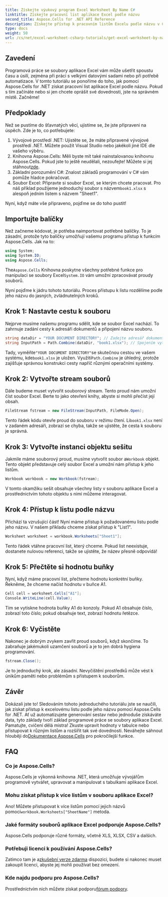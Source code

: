 ```yaml
---
title: Získejte výukový program Excel Worksheet By Name C#
linktitle: Získejte pracovní list aplikace Excel podle názvu
second_title: Aspose.Cells for .NET API Reference
description: Získejte přístup k pracovním listům Excelu podle názvu v C# s podrobnými pokyny pomocí Aspose.Cells pro .NET pro lepší efektivitu kódu.
type: docs
weight: 50
url: /cs/net/excel-worksheet-csharp-tutorials/get-excel-worksheet-by-name-csharp-tutorial/
---
```

## Zavedení

Programová práce se soubory aplikace Excel vám může ušetřit spoustu času a úsilí, zejména při práci s velkými datovými sadami nebo při potřebě automatizace. V tomto tutoriálu se ponoříme do toho, jak pomocí Aspose.Cells for .NET získat pracovní list aplikace Excel podle názvu. Pokud s tím začínáte nebo si jen chcete oprášit své dovednosti, jste na správném místě. Začněme!

## Předpoklady

Než se pustíme do šťavnatých věcí, ujistíme se, že jste připraveni na úspěch. Zde je to, co potřebujete:

1. Vývojové prostředí .NET: Ujistěte se, že máte připravené vývojové prostředí .NET. Můžete použít Visual Studio nebo jakékoli jiné IDE dle vašeho výběru.
2.  Knihovna Aspose.Cells: Měli byste mít také nainstalovanou knihovnu Aspose.Cells. Pokud jste to ještě neudělali, nezoufejte! Můžete si jej stáhnout[zde](https://releases.aspose.com/cells/net/).
3. Základní porozumění C#: Znalost základů programování v C# vám pomůže hladce pokračovat.
4. Soubor Excel: Připravte si soubor Excel, se kterým chcete pracovat. Pro náš příklad použijeme jednoduchý soubor s názvem`book1.xlsx` s alespoň jedním listem s názvem "Sheet1".

Nyní, když máte vše připraveno, pojďme se do toho pustit!

## Importujte balíčky

Než začneme kódovat, je potřeba naimportovat potřebné balíčky. To je zásadní, protože tyto balíčky umožňují vašemu programu přístup k funkcím Aspose.Cells. Jak na to:

```csharp
using System;
using System.IO;
using Aspose.Cells;
```

 The`Aspose.Cells` Knihovna poskytne všechny potřebné funkce pro manipulaci se soubory Excel`System.IO` vám umožní zpracovávat proudy souborů.

Nyní pojďme k jádru tohoto tutoriálu. Proces přístupu k listu rozdělíme podle jeho názvu do jasných, zvládnutelných kroků.

## Krok 1: Nastavte cestu k souboru

Nejprve musíme našemu programu sdělit, kde se soubor Excel nachází. To zahrnuje zadání cesty k adresáři dokumentů a připojení názvu souboru.

```csharp
string dataDir = "YOUR DOCUMENT DIRECTORY"; // Zadejte adresář dokumentů
string InputPath = Path.Combine(dataDir, "book1.xlsx"); // Spojením vytvořte celou cestu
```

 Tady, vyměňte`"YOUR DOCUMENT DIRECTORY"`se skutečnou cestou ve vašem systému, kde`book1.xlsx` je uložen. Využití`Path.Combine` je úhledný, protože zajišťuje správnou konstrukci cesty napříč různými operačními systémy.

## Krok 2: Vytvořte stream souborů

Dále budeme muset vytvořit souborový stream. Tento proud nám umožní číst soubor Excel. Berte to jako otevření knihy, abyste si mohli přečíst její obsah.

```csharp
FileStream fstream = new FileStream(InputPath, FileMode.Open);
```

 Tento řádek kódu otevře proud do souboru v režimu čtení. Li`book1.xlsx` není v zadaném adresáři, zobrazí se chyba, takže se ujistěte, že cesta k souboru je správná.

## Krok 3: Vytvořte instanci objektu sešitu

 Jakmile máme souborový proud, musíme vytvořit soubor a`Workbook` objekt. Tento objekt představuje celý soubor Excel a umožní nám přístup k jeho listům.

```csharp
Workbook workbook = new Workbook(fstream);
```

V tomto okamžiku sešit obsahuje všechny listy v souboru aplikace Excel a prostřednictvím tohoto objektu s nimi můžeme interagovat.

## Krok 4: Přístup k listu podle názvu

Přichází ta vzrušující část! Nyní máme přístup k požadovanému listu podle jeho názvu. V našem příkladu chceme získat přístup k "List1".

```csharp
Worksheet worksheet = workbook.Worksheets["Sheet1"];
```

Tento řádek vtáhne pracovní list, který chceme. Pokud list neexistuje, dostanete nulovou referenci, takže se ujistěte, že název přesně odpovídá!

## Krok 5: Přečtěte si hodnotu buňky

Nyní, když máme pracovní list, přečteme hodnotu konkrétní buňky. Řekněme, že chceme načíst hodnotu v buňce A1.

```csharp
Cell cell = worksheet.Cells["A1"];
Console.WriteLine(cell.Value);
```

Tím se vytiskne hodnota buňky A1 do konzoly. Pokud A1 obsahuje číslo, zobrazí toto číslo; pokud obsahuje text, zobrazí hodnotu řetězce.

## Krok 6: Vyčistěte

Nakonec je dobrým zvykem zavřít proud souborů, když skončíme. To zabraňuje jakémukoli uzamčení souborů a je to jen dobrá hygiena programování.

```csharp
fstream.Close();
```

Je to jednoduchý krok, ale zásadní. Nevyčištění prostředků může vést k únikům paměti nebo problémům s přístupem k souborům.

## Závěr

Dokázali jste to! Sledováním tohoto jednoduchého tutoriálu jste se naučili, jak získat přístup k excelovému listu podle jeho názvu pomocí Aspose.Cells for .NET. Ať už automatizujete generování sestav nebo jednoduše získáváte data, tyto základy tvoří základ programové práce se soubory aplikace Excel.
 Pamatujte, cvičení dělá mistra! Zkuste upravit hodnoty v tabulce nebo přistupovat k různým listům a rozšířit tak své dovednosti. Neváhejte sáhnout hlouběji do[Dokumentace Aspose.Cells](https://reference.aspose.com/cells/net/) pro pokročilejší funkce.

## FAQ

### Co je Aspose.Cells?
Aspose.Cells je výkonná knihovna .NET, která umožňuje vývojářům programově vytvářet, upravovat a manipulovat s tabulkami aplikace Excel.

### Mohu získat přístup k více listům v souboru aplikace Excel?
 Ano! Můžete přistupovat k více listům pomocí jejich názvů pomocí`workbook.Worksheets["SheetName"]` metoda.

### Jaké formáty souborů aplikace Excel podporuje Aspose.Cells?
Aspose.Cells podporuje různé formáty, včetně XLS, XLSX, CSV a dalších.

### Potřebuji licenci k používání Aspose.Cells?
 Zatímco tam je a[zkušební verze zdarma](https://releases.aspose.com/) dispozici, budete si nakonec muset zakoupit licenci, abyste jej mohli používat bez omezení.

### Kde najdu podporu pro Aspose.Cells?
 Prostřednictvím nich můžete získat podporu[fórum podpory](https://forum.aspose.com/c/cells/9).